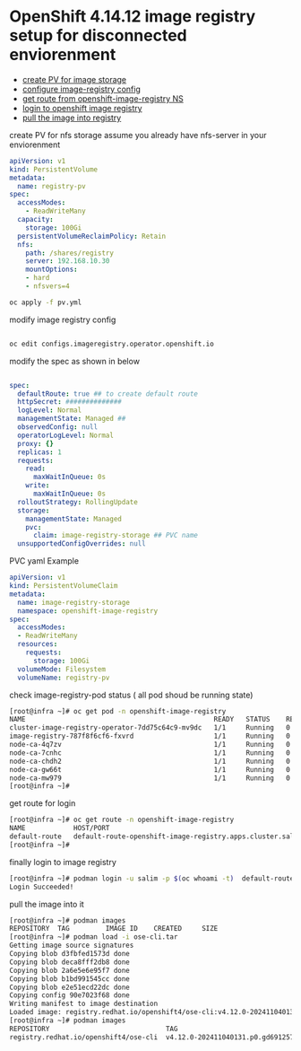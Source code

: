 # OpenShift 4.14.12 image registry setup for disconnected enviorenment 

-  [create PV for image storage](#)
  - [configure image-registry config ](#architecture-diagram)
  - [get route from openshift-image-registry NS ](#download-software)
  - [login to openshift image registry](#configure-local-registry)
  - [pull the image into registry](#generate-and-host-install-files)

create PV for nfs storage assume you  already have  nfs-server in your enviorenment
```yaml
apiVersion: v1
kind: PersistentVolume
metadata:
  name: registry-pv
spec:
  accessModes:
    - ReadWriteMany
  capacity:
    storage: 100Gi
  persistentVolumeReclaimPolicy: Retain
  nfs:
    path: /shares/registry
    server: 192.168.10.30
    mountOptions:
    - hard
    - nfsvers=4
```
```bash
oc apply -f pv.yml
```

modify image registry config

```bash

oc edit configs.imageregistry.operator.openshift.io
```
modify the spec as shown in below 

```yaml

spec:
  defaultRoute: true ## to create default route
  httpSecret: ##############
  logLevel: Normal
  managementState: Managed ## 
  observedConfig: null
  operatorLogLevel: Normal
  proxy: {}
  replicas: 1
  requests:
    read:
      maxWaitInQueue: 0s
    write:
      maxWaitInQueue: 0s
  rolloutStrategy: RollingUpdate
  storage:
    managementState: Managed
    pvc:
      claim: image-registry-storage ## PVC name
  unsupportedConfigOverrides: null
```
PVC yaml Example
```yaml
apiVersion: v1
kind: PersistentVolumeClaim
metadata:
  name: image-registry-storage
  namespace: openshift-image-registry
spec:
  accessModes:
  - ReadWriteMany
  resources:
    requests:
      storage: 100Gi
  volumeMode: Filesystem
  volumeName: registry-pv
```
check image-registry-pod status ( all pod shoud be running state)
```bash
[root@infra ~]# oc get pod -n openshift-image-registry
NAME                                               READY   STATUS    RESTARTS   AGE
cluster-image-registry-operator-7dd75c64c9-mv9dc   1/1     Running   0          41m
image-registry-787f8f6cf6-fxvrd                    1/1     Running   0          41m
node-ca-4q7zv                                      1/1     Running   0          41m
node-ca-7cnhc                                      1/1     Running   0          41m
node-ca-chdh2                                      1/1     Running   0          41m
node-ca-gw66t                                      1/1     Running   0          41m
node-ca-mw979                                      1/1     Running   0          41m
[root@infra ~]# 
```
get route for login

```bash
[root@infra ~]# oc get route -n openshift-image-registry
NAME            HOST/PORT                                                               PATH   SERVICES         PORT    TERMINATION   WILDCARD
default-route   default-route-openshift-image-registry.apps.cluster.salimonline.local          image-registry   <all>   reencrypt     None
[root@infra ~]# 

```
finally login to image registry

```bash
[root@infra ~]# podman login -u salim -p $(oc whoami -t)  default-route-openshift-image-registry.apps.cluster.salimonline.local --tls-verify=false
Login Succeeded!

```
pull the image  into it
```bash
[root@infra ~]# podman images
REPOSITORY  TAG         IMAGE ID    CREATED     SIZE
[root@infra ~]# podman load -i ose-cli.tar 
Getting image source signatures
Copying blob d3fbfed1573d done  
Copying blob deca8fff2db8 done  
Copying blob 2a6e5e6e95f7 done  
Copying blob b1bd991545cc done  
Copying blob e2e51ecd22dc done  
Copying config 90e7023f68 done  
Writing manifest to image destination
Loaded image: registry.redhat.io/openshift4/ose-cli:v4.12.0-202411040131.p0.gd691257.assembly.stream.el8
[root@infra ~]# podman images
REPOSITORY                             TAG                                                   IMAGE ID      CREATED      SIZE
registry.redhat.io/openshift4/ose-cli  v4.12.0-202411040131.p0.gd691257.assembly.stream.el8  90e7023f6843  2 weeks ago  594 MB

```

